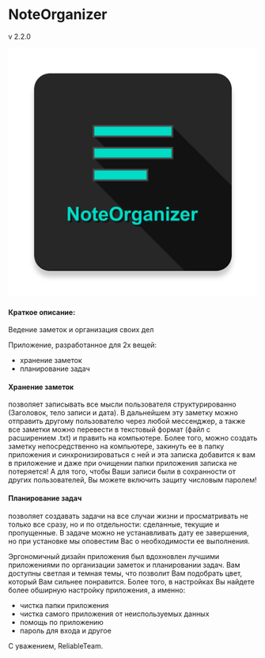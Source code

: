 # NoteOrganizer
v 2.2.0

![Image description](https://github.com/AhRaul/NoteOrganizer/blob/master/app/src/main/ic_launcher-web.png)

#### Краткое описание:
Ведение заметок и организация своих дел

Приложение, разработанное для 2х вещей:
- хранение заметок
- планирование задач

#### Хранение заметок 
позволяет записывать все мысли пользователя структурированно (Заголовок, тело записи и дата). В дальнейшем эту заметку можно отправить другому пользователю через любой мессенджер, а также все заметки можно перевести в текстовый формат (файл с расширением .txt) и править на компьютере. Более того, можно создать заметку непосредственно на компьютере, закинуть ее в папку приложения и синхронизироваться с ней и эта записка добавится к вам в приложение и даже при очищении папки приложения записка не потеряется!
А для того, чтобы Ваши записи были в сохранности от других пользователей, Вы можете включить защиту числовым паролем!
#### Планирование задач
позволяет создавать задачи на все случаи жизни и просматривать не только все сразу, но и по отдельности: сделанные, текущие и пропущенные. В задаче можно не устанавливать дату ее завершения, но при установке мы оповестим Вас о необходимости ее выполнения.

Эргономичный дизайн приложения был вдохновлен лучшими приложениями по организации заметок и планировании задач. Вам доступны светлая и темная темы, что позволит Вам подобрать цвет, который Вам сильнее понравится.
Более того, в настройках Вы найдете более обширную настройку приложения, а именно:
- чистка папки приложения
- чистка самого приложения от неиспользуемых данных
- помощь по приложению
- пароль для входа и другое

С уважением, ReliableTeam.

